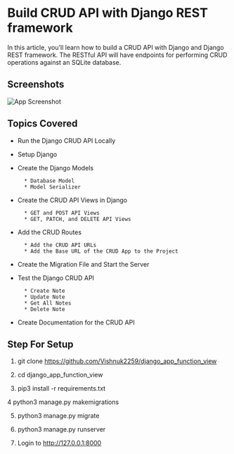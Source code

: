 
# Build CRUD API with Django REST framework

In this article, you'll learn how to build a CRUD API with Django and Django REST framework. The RESTful API will have endpoints for performing CRUD operations against an SQLite database.


## Screenshots

![App Screenshot](https://codevoweb.com/wp-content/uploads/2022/12/Build-CRUD-API-with-Django-REST-framework.webp)


## Topics Covered


* Run the Django CRUD API Locally
    
* Setup Django
   
* Create the Django Models
        
        * Database Model
        * Model Serializer

* Create the CRUD API Views in Django
        
        * GET and POST API Views
        * GET, PATCH, and DELETE API Views

* Add the CRUD Routes
        
        * Add the CRUD API URLs
        * Add the Base URL of the CRUD App to the Project
    
* Create the Migration File and Start the Server

* Test the Django CRUD API
        
        * Create Note
        * Update Note
        * Get All Notes
        * Delete Note

* Create Documentation for the CRUD API

## Step For Setup

1. git clone https://github.com/Vishnuk2259/django_app_function_view

2.  cd django_app_function_view

3. pip3 install -r requirements.txt

4 python3 manage.py makemigrations

5. python3 manage.py migrate

6. python3 manage.py runserver

7. Login to http://127.0.0.1:8000